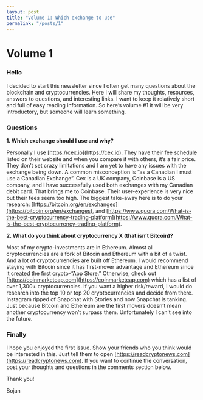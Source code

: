 ```yaml
---
layout: post
title: "Volume 1: Which exchange to use"
permalink: "/posts/1"
---
```

# Volume 1

### Hello
I decided to start this newsletter since I often get many questions about the blockchain and cryptocurrencies. Here I will share my thoughts, resources, answers to questions, and interesting links. I want to keep it relatively short and full of easy reading information. So here’s volume #1 it will be very introductory, but someone will learn something.

### Questions
**1. Which exchange should I use and why?**

Personally I use [https://cex.io](https://cex.io). They have their fee schedule listed on their website and when you compare it with others, it’s a fair price. They don’t set crazy limitations and I am yet to have any issues with the exchange being down. A common misconception is “as a Canadian I must use a Canadian Exchange”. Cex is a UK company, Coinbase is a US company, and I have successfully used both exchanges with my Canadian debit card. That brings me to Coinbase. Their user-experience is very nice but their fees seem too high. The biggest take-away here is to do your research: [https://bitcoin.org/en/exchanges](https://bitcoin.org/en/exchanges), and [https://www.quora.com/What-is-the-best-cryptocurrency-trading-platform](https://www.quora.com/What-is-the-best-cryptocurrency-trading-platform).

**2. What do you think about cryptocurrency X (that isn’t Bitcoin)?**

Most of my crypto-investments are in Ethereum. Almost all cryptocurrencies are a fork of Bitcoin and Ethereum with a bit of a twist. And a lot of cryptocurrencies are built off Ethereum. I would recommend staying with Bitcoin since it has first-mover advantage and Ethereum since it created the first crypto-”App Store.” Otherwise, check out [https://coinmarketcap.com](https://coinmarketcap.com) which has a list of over 1,300+ cryptocurrencies. If you want a higher risk/reward, I would do research into the top 10 or top 20 cryptocurrencies and decide from there. Instagram ripped of Snapchat with Stories and now Snapchat is tanking. Just because Bitcoin and Ethereum are the first movers doesn’t mean another cryptocurrency won’t surpass them. Unfortunately I can’t see into the future.

### Finally
I hope you enjoyed the first issue. Show your friends who you think would be interested in this. Just tell them to open [https://readcryptonews.com](https://readcryptonews.com). If you want to continue the conversation, post your thoughts and questions in the comments section below.

Thank you!

Bojan
